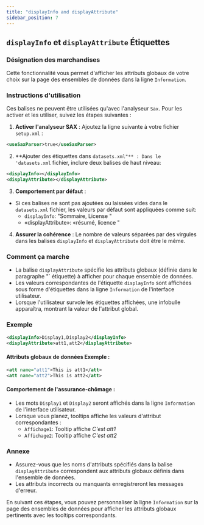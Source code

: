 ```yaml
---
title: "displayInfo and displayAttribute"
sidebar_position: 7
---
```

## `displayInfo` et `displayAttribute` Étiquettes

### Désignation des marchandises
Cette fonctionnalité vous permet d'afficher les attributs globaux de votre choix sur la page des ensembles de données dans la ligne `Information`.

### Instructions d'utilisation
Ces balises ne peuvent être utilisées qu'avec l'analyseur `Sax`. Pour les activer et les utiliser, suivez les étapes suivantes :

1.  **Activer l'analyseur SAX** :
Ajoutez la ligne suivante à votre fichier `setup.xml` :
   ```xml
   <useSaxParser>true</useSaxParser>
   ```

2.  **Ajouter des étiquettes dans `datasets.xml"** :
Dans le 'datasets.xml` fichier, inclure deux balises de haut niveau:
   ```xml
   <displayInfo></displayInfo>
   <displayAttribute></displayAttribute>
   ```

3.  **Comportement par défaut** :
   - Si ces balises ne sont pas ajoutées ou laissées vides dans le `datasets.xml` fichier, les valeurs par défaut sont appliquées comme suit:
     - `displayInfo`: "Sommaire, License "
     - «displayAttribute»: «résumé, licence "

4.  **Assurer la cohérence** :
Le nombre de valeurs séparées par des virgules dans les balises `displayInfo` et `displayAttribute` doit être le même.

### Comment ça marche
- La balise `displayAttribute` spécifie les attributs globaux (définie dans le paragraphe "<addAttributes>` étiquette) à afficher pour chaque ensemble de données.
- Les valeurs correspondantes de l'étiquette `displayInfo` sont affichées sous forme d'étiquettes dans la ligne `Information` de l'interface utilisateur.
- Lorsque l'utilisateur survole les étiquettes affichées, une infobulle apparaîtra, montrant la valeur de l'attribut global.

### Exemple
```xml
<displayInfo>Display1,Display2</displayInfo>
<displayAttribute>att1,att2</displayAttribute>
```

#### Attributs globaux de données Exemple :
```xml
<att name="att1">This is att1</att>
<att name="att2">This is att2</att>
```

#### Comportement de l'assurance-chômage :
- Les mots `Display1` et `Display2` seront affichés dans la ligne `Information` de l'interface utilisateur.
- Lorsque vous planez, tooltips affiche les valeurs d'attribut correspondantes :
  - `Affichage1`: Tooltip affiche _C'est att1_
  - `Affichage2`: Tooltip affiche _C'est att2_

### Annexe
- Assurez-vous que les noms d'attributs spécifiés dans la balise `displayAttribute` correspondent aux attributs globaux définis dans l'ensemble de données.
- Les attributs incorrects ou manquants enregistreront les messages d'erreur.

En suivant ces étapes, vous pouvez personnaliser la ligne `Information` sur la page des ensembles de données pour afficher les attributs globaux pertinents avec les tooltips correspondants.

